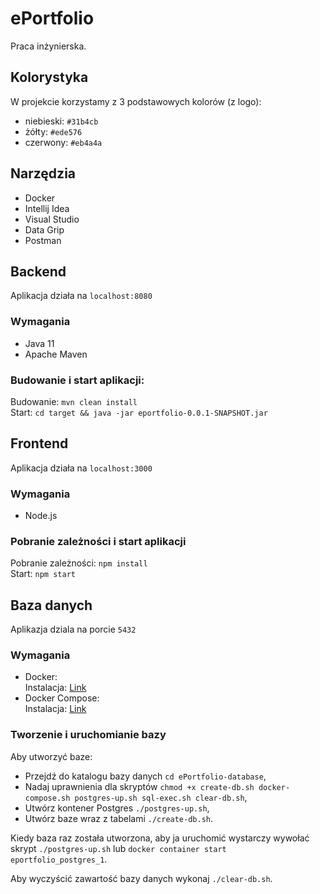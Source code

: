 # ePortfolio  
Praca inżynierska.  

## Kolorystyka
W projekcie korzystamy z 3 podstawowych kolorów (z logo):
- niebieski: `#31b4cb`
- żółty: `#ede576`
- czerwony: `#eb4a4a`

## Narzędzia  
- Docker
- Intellij Idea
- Visual Studio
- Data Grip
- Postman

## Backend  
Aplikacja działa na `localhost:8080`  

### Wymagania  
- Java 11  
- Apache Maven  

### Budowanie i start aplikacji:  
Budowanie: `mvn clean install`  
Start: `cd target && java -jar eportfolio-0.0.1-SNAPSHOT.jar`  

## Frontend  
Aplikacja działa na `localhost:3000`

### Wymagania  
- Node.js  

### Pobranie zależności i start aplikacji  
Pobranie zależności: `npm install`  
Start: `npm start`  

## Baza danych  
Aplikazja dziala na porcie `5432`  

### Wymagania  
- Docker:  
Instalacja: [Link](https://docs.docker.com/install/)  
- Docker Compose:  
Instalacja: [Link](https://docs.docker.com/compose/install/)  

### Tworzenie i uruchomianie bazy
Aby utworzyć baze:
- Przejdź do katalogu bazy danych `cd ePortfolio-database`,  
- Nadaj uprawnienia dla skryptów `chmod +x create-db.sh docker-compose.sh postgres-up.sh sql-exec.sh clear-db.sh`,  
- Utwórz kontener Postgres `./postgres-up.sh`,  
- Utwórz baze wraz z tabelami `./create-db.sh`.  

Kiedy baza raz została utworzona, aby ja uruchomić wystarczy wywołać skrypt `./postgres-up.sh` lub `docker container start eportfolio_postgres_1`.  

Aby wyczyścić zawartość bazy danych wykonaj `./clear-db.sh`.  
